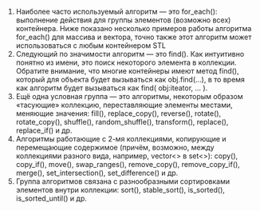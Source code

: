1. Наиболее часто используемый алгоритм — это for_each(): выполнение действия для группы элементов (возможно всех) контейнера. 
Ниже показано несколько примеров работы алгоритма for_each() для массива и вектора, точно также этот алгоритм может использоваться с любым контейнером STL
2. Следующий по значимости алгоритм — это find(). Как интуитивно понятно из имени, это поиск некоторого элемента в коллекции. Обратите внимание, что многие контейнеры имеют метод find(), который для объекта будет вызываться как obj.find(…), 
в то время как алгоритм будет вызываться как find( obj:iteator, … ).
3. Ещё одна условная группа — это алгоритмы, некоторым образом «тасующие» коллекцию, переставляющие элементы местами,
меняющие значения: fill(), replace_copy(), reverse(), rotate(), rotate_copy(), shuffle(), random_shuffle(), transform(), replace(), replace_if() и др.
4. Алгоритмы работающие с 2-мя коллекциями, копирующие и перемещающие содержимое (причём, возможно, между коллекциями разного вида, например,
vector<> в set<>): copy(), copy_if(), move(), swap_ranges(), remove_copy(), remove_copy_if(), merge(), set_intersection(), set_difference() и др.
5. Группа алгоритмов связана с разнообразными сортировками элементов внутри коллекции: sort(), stable_sort(), is_sorted(), is_sorted_until() и др. 
